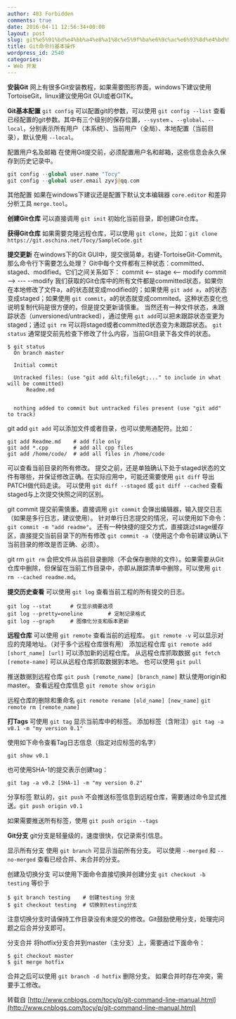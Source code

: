 ```yaml
---
author: 403 Forbidden
comments: true
date: 2016-04-11 12:56:34+00:00
layout: post
slug: git%e5%91%bd%e4%bb%a4%e8%a1%8c%e5%9f%ba%e6%9c%ac%e6%93%8d%e4%bd%9c
title: Git命令行基本操作
wordpress_id: 2540
categories:
- Web 开发
---
```

**安装Git**
网上有很多Git安装教程，如果需要图形界面，windows下建议使用TortoiseGit，linux建议使用Git GUI或者GITK。

**Git基本配置**
``git config`` 可以配置git的参数，可以使用 ``git config --list`` 查看已经配置的git参数。其中有三个级别的保存位置，``--system``
、``--global``、``--local``，分别表示所有用户（本系统）、当前用户（全局）、本地配置（当前目录），默认使用 ``--local``。

配置用户名及邮箱
在使用Git提交前，必须配置用户名和邮箱，这些信息会永久保存到历史记录中。
```php
git config --global user.name "Tocy"
git config --global user.email zyvj@qq.com

```


其他配置
如果在windows下建议还是配置下默认文本编辑器 ``core.editor`` 和差异分析工具 ``merge.tool``。

**创建Git仓库**
可以直接调用 ``git init``
初始化当前目录，即创建Git仓库。

**获得Git仓库**
如果需要克隆远程仓库，可以使用 ``git clone``，比如：``git clone https://git.oschina.net/Tocy/SampleCode.git``


**提交更新**
在windows下的Git GUI中，提交很简单，右键-TortoiseGit-Commit。那么命令行下需要怎么处理？ Git中每个文件都有三种状态：committed、staged、modified。它们之间关系如下：
commit <-- stage <-- modify commit --> --- --modify
我们获取的Git仓库中的所有文件都是committed状态，如果你在本地修改了文件a，a的状态就变成modified的；如果使用 ``git add a``，a的状态变成staged；如果使用 ``git commit``，a的状态就变成commited。这种状态变化也说明复制代码是很方便的，但是提交更新请慎重。 当然还有一种文件状态，未跟踪状态（unversioned/untracked），通过使用 ``git add``可以把未跟踪状态变更为staged；通过 ``git rm`` 可以将staged或者committed状态变为未跟踪状态。
``git status`` 通常提交前先检查下修改了什么内容，当前Git目录下各文件的状态。
```
$ git status
  On branch master

  Initial commit

  Untracked files: (use "git add &lt;file&gt;..." to include in what will be committed)
      Readme.md


  nothing added to commit but untracked files present (use "git add" to track)

```


git add
``git add`` 可以添加文件或者目录，也可以使用通配符。比如：
```shell
git add Readme.md    # add file only
git add *.cpp        # add all cpp files
git add /home/code/  # add all files in /home/code

```


可以查看当前目录的所有修改。 提交之前，还是单独确认下处于staged状态的文件有哪些，并保证修改正确。在实际应用中，可能还需要使用 ``git diff`` 
导出PATCH做代码走读。 可以使用 ``git diff --staged`` 或 ``git diff --cached`` 查看staged与上次提交快照之间的区别。

git commit
提交前需慎重。直接调用 ``git commit`` 会弹出编辑器，输入提交日志（如果是多行日志，建议使用）。 针对单行日志提交的情况，可以使用如下命令：``git commit -m "add readme"``。 还有一种快捷的提交方式，直接跳过stage缓存区，直接提交当前目录下的所有修改 ``git commit -a``（使用这个命令前建议确认下当前目录的修改是否正确、必须）。

git rm
``git rm`` 会把文件从当前目录删除（不会保存删除的文件）。如果需要从Git仓库中删除，但保留在当前工作目录中，亦即从跟踪清单中删除，可以使用 ``git rm --cached readme.md``。

**提交历史查看**
可以使用 ``git log`` 查看当前工程的所有提交的日志。
```shell
git log --stat      # 仅显示摘要选项
git log --pretty=oneline        # 定制记录格式
git log --graph     # 图像化分支和版本更新

```


**远程仓库**
可以使用 ``git remote`` 查看当前的远程库。
``git remote -v`` 可以显示对应的克隆地址。（对于多个远程仓库很有用）
添加远程仓库 ``git remote add [short_name] [url]`` 可以添加新的远程仓库。
从远程仓库抓取数据 ``git fetch [remote-name]`` 可以从远程仓库抓取数据到本地。
也可以使用 ``git pull``

推送数据到远程仓库 ``git push [remote_name] [branch_name]``
默认使用origin和master。
查看远程仓库信息 ``git remote show origin``

远程仓库的删除和重命名 ``git remote rename [old_name] [new_name]`` ``git remote rm [remote_name]``


**打Tags**
可使用 ``git tag`` 显示当前库中的标签。
添加标签（含附注）``git tag -a v0.1 -m "my version 0.1"``


使用如下命令查看Tag日志信息（指定对应标签的名字）
```shell
git show v0.1
```

也可使用SHA-1的提交表示创建tag：
```shell
git tag -a v0.2 [SHA-1] -m "my version 0.2"
```


分享标签
默认的，``git push`` 不会推送标签信息到远程仓库，需要通过命令显式推送。``git push origin v0.1``

如果需要推送所有标签，使用 ``git push origin --tags``


**Git分支**
git分支是轻量级的，速度很快，仅记录索引信息。

显示所有分支
使用 ``git branch`` 可显示当前所有分支。 可以使用 ``--merged`` 和 ``--no-merged`` 查看已经合并、未合并的分支。

创建及切换分支
可以使用下面命令直接切换并创建分支 ``git checkout -b testing``
等价于
```shell
$ git branch testing    # 创建testing 分支
$ git checkout testing  # 切换到testing分支

```

注意切换分支时请保持工作目录没有未提交的修改。Git鼓励使用分支，处理完问题之后合并分支即可。

分支合并
将hotfix分支合并到master（主分支）上，需要通过下面命令：
```shell
$ git checkout master
$ git merge hotfix
```

合并之后可以使用 ``git branch -d hotfix``
删除分支。 如果合并时存在冲突，需要手工修改。

转载自 [http://www.cnblogs.com/tocy/p/git-command-line-manual.html](http://www.cnblogs.com/tocy/p/git-command-line-manual.html)
